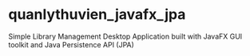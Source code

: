 # quanlythuvien_javafx_jpa
Simple Library Management Desktop Application built with JavaFX GUI toolkit and Java Persistence API (JPA)
